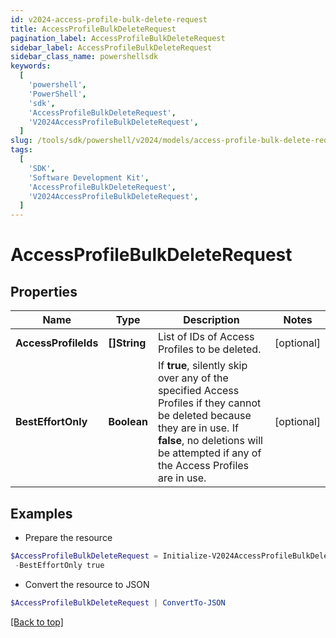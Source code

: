 ```yaml
---
id: v2024-access-profile-bulk-delete-request
title: AccessProfileBulkDeleteRequest
pagination_label: AccessProfileBulkDeleteRequest
sidebar_label: AccessProfileBulkDeleteRequest
sidebar_class_name: powershellsdk
keywords:
  [
    'powershell',
    'PowerShell',
    'sdk',
    'AccessProfileBulkDeleteRequest',
    'V2024AccessProfileBulkDeleteRequest',
  ]
slug: /tools/sdk/powershell/v2024/models/access-profile-bulk-delete-request
tags:
  [
    'SDK',
    'Software Development Kit',
    'AccessProfileBulkDeleteRequest',
    'V2024AccessProfileBulkDeleteRequest',
  ]
---
```


# AccessProfileBulkDeleteRequest

## Properties

| Name | Type | Description | Notes |
| --- | --- | --- | --- |
| **AccessProfileIds** | **[]String** | List of IDs of Access Profiles to be deleted. | [optional] |
| **BestEffortOnly** | **Boolean** | If **true**, silently skip over any of the specified Access Profiles if they cannot be deleted because they are in use. If **false**, no deletions will be attempted if any of the Access Profiles are in use. | [optional] |

## Examples

- Prepare the resource

```powershell
$AccessProfileBulkDeleteRequest = Initialize-V2024AccessProfileBulkDeleteRequest  -AccessProfileIds [2c9180847812e0b1017817051919ecca, 2c9180887812e0b201781e129f151816] `
 -BestEffortOnly true
```

- Convert the resource to JSON

```powershell
$AccessProfileBulkDeleteRequest | ConvertTo-JSON
```

[[Back to top]](#)
